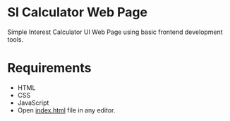 # SI Calculator Web Page

Simple Interest Calculator UI Web Page using basic frontend development tools.

# Requirements

* HTML
* CSS
* JavaScript
* Open [index.html](INDEX.html) file in any editor.
